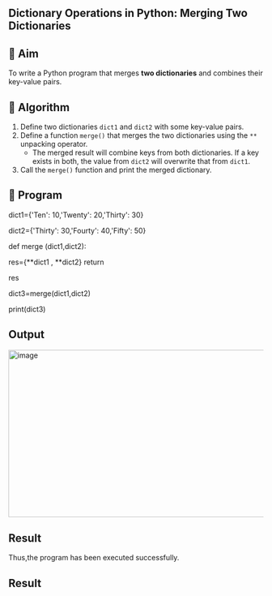 ## Dictionary Operations in Python: Merging Two Dictionaries

## 🎯 Aim
To write a Python program that merges **two dictionaries** and combines their key-value pairs.

## 🧠 Algorithm
1. Define two dictionaries `dict1` and `dict2` with some key-value pairs.
2. Define a function `merge()` that merges the two dictionaries using the `**` unpacking operator.
   - The merged result will combine keys from both dictionaries. If a key exists in both, the value from `dict2` will overwrite that from `dict1`.
3. Call the `merge()` function and print the merged dictionary.

## 🧾 Program

dict1={'Ten': 10,'Twenty': 20,'Thirty': 30} 


dict2={'Thirty': 30,'Fourty': 40,'Fifty': 50} 


def merge (dict1,dict2): 


res={**dict1 , **dict2} return 


res 


dict3=merge(dict1,dict2) 


print(dict3)

## Output
<img width="1231" height="330" alt="image" src="https://github.com/user-attachments/assets/5ac6c2e8-5cb7-430f-a308-827daeaceec0" />

## Result
Thus,the program has been executed successfully.

## Result

